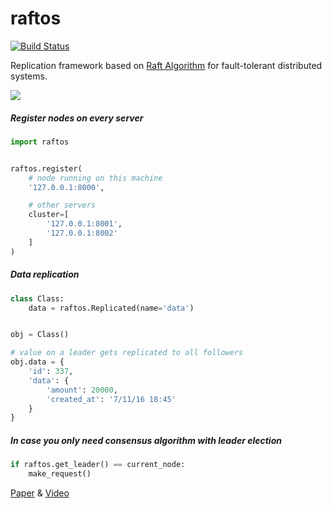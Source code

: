 # raftos

[![Build Status](https://travis-ci.org/zhebrak/raftos.svg)](https://travis-ci.org/zhebrak/raftos)

Replication framework based on [Raft Algorithm](https://raft.github.io/) for fault-tolerant distributed systems.

![](https://raw.github.com/zhebrak/raftos/master/docs/img/raft_rsm.png)

##### Register nodes on every server

```python
import raftos


raftos.register(
    # node running on this machine
    '127.0.0.1:8000',

    # other servers
    cluster=[
        '127.0.0.1:8001',
        '127.0.0.1:8002'
    ]
)
```

##### Data replication

```python
class Class:
    data = raftos.Replicated(name='data')


obj = Class()

# value on a leader gets replicated to all followers
obj.data = {
    'id': 337,
    'data': {
        'amount': 20000,
        'created_at': '7/11/16 18:45'
    }
}
```

##### In case you only need consensus algorithm with leader election

```python
if raftos.get_leader() == current_node:
    make_request()
```


[Paper](https://raft.github.io/raft.pdf) & [Video](https://www.youtube.com/watch?v=YbZ3zDzDnrw)
